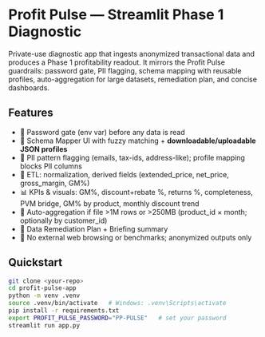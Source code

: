 # Profit Pulse — Streamlit Phase 1 Diagnostic

Private-use diagnostic app that ingests anonymized transactional data and produces a Phase 1 profitability readout. It mirrors the Profit Pulse guardrails: password gate, PII flagging, schema mapping with reusable profiles, auto-aggregation for large datasets, remediation plan, and concise dashboards.

## Features
- 🔐 Password gate (env var) before any data is read
- 🧭 Schema Mapper UI with fuzzy matching + **downloadable/uploadable JSON profiles**
- 🙈 PII pattern flagging (emails, tax-ids, address-like); profile mapping blocks PII columns
- 🧮 ETL: normalization, derived fields (extended_price, net_price, gross_margin, GM%)
- 📊 KPIs & visuals: GM%, discount+rebate %, returns %, completeness, PVM bridge, GM% by product, monthly discount trend
- 🧱 Auto-aggregation if file >1M rows or >250MB (product_id × month; optionally by customer_id)
- 🧰 Data Remediation Plan + Briefing summary
- 🚫 No external web browsing or benchmarks; anonymized outputs only

## Quickstart

```bash
git clone <your-repo>
cd profit-pulse-app
python -m venv .venv
source .venv/bin/activate   # Windows: .venv\Scripts\activate
pip install -r requirements.txt
export PROFIT_PULSE_PASSWORD="PP-PULSE"   # set your password
streamlit run app.py

